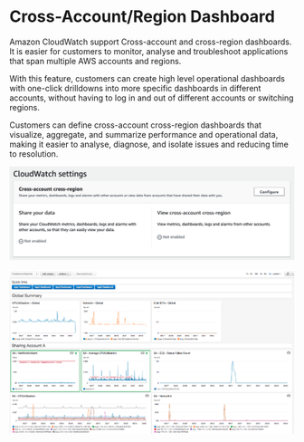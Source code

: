 # Cross-Account/Region Dashboard 

Amazon CloudWatch support Cross-account and cross-region dashboards. It is easier for customers to monitor, analyse and troubleshoot applications that span multiple AWS accounts and regions. 

With this feature, customers can create high level operational dashboards with one-click drilldowns into more specific dashboards in different accounts, without having to log in and out of different accounts or switching regions. 

Customers can define cross-account cross-region dashboards that visualize, aggregate, and summarize performance and operational data, making it easier to analyse, diagnose, and isolate issues and reducing time to resolution.

![cross-account-dashboard-setting](media/cross-account-dashboard.png)

![cross-account-dashboard](media/cross-account-dashboard2.png)